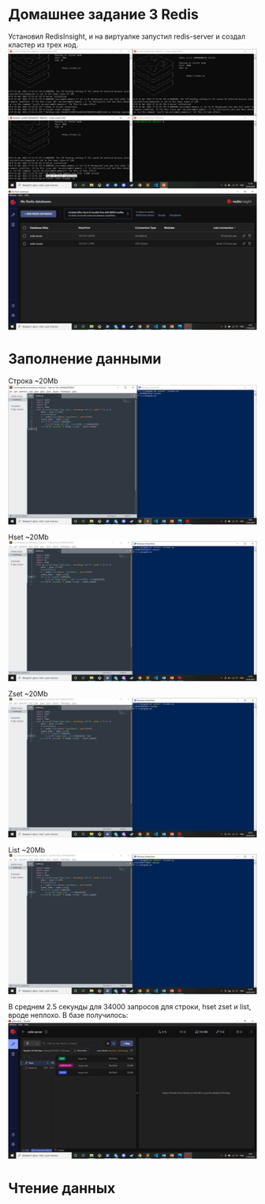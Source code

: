 # Домашнее задание 3 Redis
Установил RedisInsight, и на виртуалке запустил redis-server и создал кластер из трех нод.
![](https://github.com/cry20011/redis_hw/raw/main/screens/screen1.png)
![](https://github.com/cry20011/redis_hw/raw/main/screens/screen10.png)
# Заполнение данными
Строка ~20Мb
![](https://github.com/cry20011/redis_hw/raw/main/screens/screen11.png)


Hset ~20Мb
![](https://github.com/cry20011/redis_hw/raw/main/screens/screen5.png)


Zset ~20Мb
![](https://github.com/cry20011/redis_hw/raw/main/screens/screen7.png)


List ~20Мb
![](https://github.com/cry20011/redis_hw/raw/main/screens/screen8.png)

В среднем 2.5 секунды для 34000 запросов для строки, hset zset и list, вроде неплохо.
В базе получилось:
![](https://github.com/cry20011/redis_hw/raw/main/screens/screen12.png)

# Чтение данных

